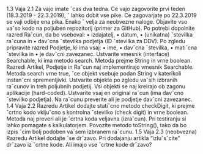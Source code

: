 1.3 Vaja 2.1
Za vajo imate ˇcas dva tedna. Ce vajo zagovorite prvi teden (18.3.2019 - 22.3.2019), ˇ
lahko dobit vse pike. Ce zagovarjate po 22.3.2019 se vaji odbije ena pika. Enako ˇ
velja za neobvezne naloge.
Objavite vso vaˇso kodo na poljuben repozitorij (primer za GitHub). Po
potrebi dopolnite razred Raˇcun, da bo vseboval:
• izdajatelj,
• datum,
• (unikatna) ˇstevilka raˇcuna in
• davˇcna ˇstevilka podjetja (ID ˇstevilka za DDV).
Po zgledu pripravite razred Podjetje, ki ima vsaj:
• ime,
• davˇcna ˇstevilka,
• matiˇcna ˇstevilka in
• je davˇcni zavezanec.
Ustvarite vmesnik (interface) Searchable, ki ima metodo search. Metoda
prejme String in vrne boolean. Razredi Artikel, Podjetje in Raˇcun naj implementirajo vmesnik Searchable. Metoda search vrne true, ˇce objekt vsebuje
podan String v katerikoli instanˇcni spremenljivki.
Ustvarite objekte po zgledu vaˇsih izbranih raˇcunov in treh poljubnih podjetij.
Vsi objekti se naj kreirajo ob zagonu aplikacije (hard-coded). Ustvarite vsaj
en original raˇcun (ima davˇcno ˇstevilko podjetja). Na raˇcunu preverite ali je
podjetje davˇcni zavezanec.
1.4 Vaja 2.2
Razredu Artikel dodajte statiˇcno metodo checkDigit, ki prejme ˇcrtno kodo
vkljuˇcno s kontrolna ˇstevilko (check digit) in vrne boolean. Metoda naj preveri ali je ˇcrtna koda veljavna (izraˇcun). Pri testiranju si lahko pomagate s
kalkulatorjem. Povozite metodo toString(), tako da bo izpis ˇcim bolj podoben
vaˇsem izbranem raˇcunu.
1.5 Vaja 2.3 (neobvezna)
Razredu Artikel dodajte ˇse drˇzavo. Pri dodajanju artikla “izluˇsˇcite” drˇzavo iz
ˇcrtne kode. Ali imajo vse ˇcrtne kode drˇzavo?